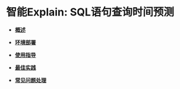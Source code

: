 # 智能Explain: SQL语句查询时间预测<a name="ZH-CN_TOPIC_0289900436"></a>

-   **[概述](概述-65.md)**

-   **[环境部署](环境部署-65.md)**

-   **[使用指导](使用指导-65.md)**

-   **[最佳实践](最佳实践-65.md)**

-   **[常见问题处理](常见问题处理-65.md)**
